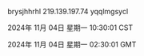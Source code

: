 brysjhhrhl 219.139.197.74 yqqlmgsycl

2024年 11月 04日 星期一 10:30:01 CST

2024年 11月 04日 星期一 02:30:01 GMT
